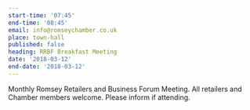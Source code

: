 ```yaml
---
start-time: '07:45'
end-time: '08:45'
email: info@romseychamber.co.uk
place: town-hall
published: false
heading: RRBF Breakfast Meeting
date: '2018-03-12'
end-date: '2018-03-12'
---
```

Monthly Romsey Retailers and Business Forum Meeting. All retailers and Chamber members welcome.
Please inform if attending.
